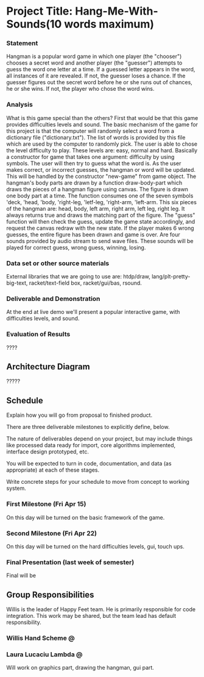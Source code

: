 # Project Title:  Hang-Me-With-Sounds(10 words maximum)

### Statement

  Hangman is a popular word game in which one player (the "chooser") chooses a secret word and another player (the "guesser") attempts to guess the word one letter at a time. If a guessed letter appears in the word, all instances of it are revealed. If not, the guesser loses a chance. If the guesser figures out the secret word before he or she runs out of chances, he or she wins. If not, the player who chose the word wins. 

### Analysis
  What is this game special than the others? First that would be that this game provides difficulties levels and sound.
  The basic mechanism of the game for this project is that the computer will randomly select a word from a dictionary file ("dictionary.txt"). The list of words is provided by this file which are used by the computer to randomly pick. The user is able to chose the level difficulty to play. These levels are: easy, normal and hard. Basically a constructor for game that takes one argument: difficulty by using symbols. 
  The user will then try to guess what the word is. As the user makes correct, or incorrect guesses, the hangman or word will be updated. This will be handled by the constructor "new-game" from game object.
  The hangman's body parts are drawn by a function draw-body-part which draws the pieces of a hangman figure using canvas. The figure is drawn one body part at a time. The function consumes one of the seven symbols 'deck, 'head, 'body, 'right-leg, 'letf-leg, 'right-arm, 'left-arm. This six pieces of the hangman are: head, body, left arm, right arm, left leg, right leg. It always returns true and draws the matching part of the figure.
  The "guess" function will then check the guess, update the game state accordingly, and request the canvas redraw with the new state.
  If the player makes 6 wrong guesses, the entire figure has been drawn and game is over.
  Are four sounds provided by audio stream to send wave files. These sounds will be played for correct guess, wrong guess, winning, losing.
  
### Data set or other source materials
  External libraries that we are going to use are: htdp/draw, lang/plt-pretty-big-text, racket/text-field box, racket/gui/bas, rsound.

### Deliverable and Demonstration

  At the end at live demo we'll present a popular interactive game, with difficulties levels, and sound. 

### Evaluation of Results
????

## Architecture Diagram
?????

## Schedule
Explain how you will go from proposal to finished product. 

There are three deliverable milestones to explicitly define, below.

The nature of deliverables depend on your project, but may include things like processed data ready for import, core algorithms implemented, interface design prototyped, etc. 

You will be expected to turn in code, documentation, and data (as appropriate) at each of these stages.

Write concrete steps for your schedule to move from concept to working system. 

### First Milestone (Fri Apr 15)
On this day will be turned on the basic framework of the game.

### Second Milestone (Fri Apr 22)
On this day will be turned on the hard difficulties levels, gui, touch ups.

### Final Presentation (last week of semester)
Final will be 

## Group Responsibilities

Willis is the leader of Happy Feet team. He is primarily responsible for code integration. This work may be shared, but the team lead has default responsibility.

### Willis Hand Scheme @


### Laura Lucaciu Lambda @
  Will work on graphics part, drawing the hangman, gui part.
